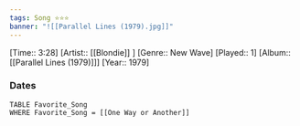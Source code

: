 ```yaml
---
tags: Song ⭐⭐⭐ 
banner: "![[Parallel Lines (1979).jpg]]"
---
```

[Time:: 3:28]
[Artist:: [[Blondie]] ]
[Genre:: New Wave]
[Played:: 1]
[Album:: [[Parallel Lines (1979)]]]
[Year:: 1979]
### Dates
````dataview
TABLE Favorite_Song
WHERE Favorite_Song = [[One Way or Another]]
````